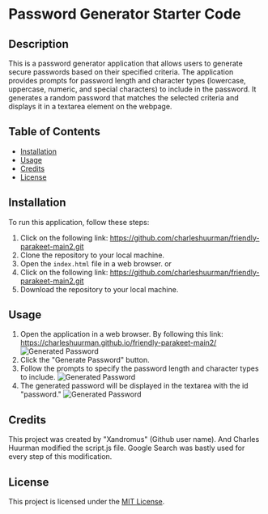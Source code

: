 # Password Generator Starter Code

## Description

This is a password generator application that allows users to generate secure passwords based on their specified criteria. The application provides prompts for password length and character types (lowercase, uppercase, numeric, and special characters) to include in the password. It generates a random password that matches the selected criteria and displays it in a textarea element on the webpage.

## Table of Contents

- [Installation](#installation)
- [Usage](#usage)
- [Credits](#credits)
- [License](#license)

## Installation

To run this application, follow these steps:

1. Click on the following link: https://github.com/charleshuurman/friendly-parakeet-main2.git
2. Clone the repository to your local machine.
3. Open the `index.html` file in a web browser.
or
1. Click on the following link: https://github.com/charleshuurman/friendly-parakeet-main2.git
2. Download the repository to your local machine.

## Usage

1. Open the application in a web browser. By following this link: https://charleshuurman.github.io/friendly-parakeet-main2/
![Generated Password](/friendly-parakeet-main2/screenshot1.png)
2. Click the "Generate Password" button.
3. Follow the prompts to specify the password length and character types to include.
![Generated Password](/friendly-parakeet-main2/screenshot2.png)
4. The generated password will be displayed in the textarea with the id "password."
![Generated Password](/friendly-parakeet-main2/screenshot3.png)

## Credits

This project was created by "Xandromus" (Github user name). And Charles Huurman modified the script.js file. Google Search was bastly used for every step of this modification.

## License

This project is licensed under the [MIT License](LICENSE).



